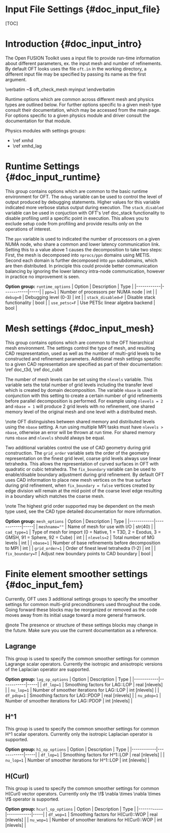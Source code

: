 Input File Settings    {#doc_input_file}
===================

[TOC]

# Introduction {#doc_input_intro}

The Open FUSION Toolkit uses a input file to provide run-time information about different parameters, ex. the input mesh and number of refinements. By default OFT looks uses the file `oft.in` in the working directory, a different input file may be specified by passing its name as the first argument.

\verbatim
~$ oft_check_mesh myinput
\endverbatim

 Runtime options which are common across different mesh and physics types are outlined below. For further options specific to a given
 mesh type consult their documentation, which may be accessed from the main page. For options specific to a given physics module and
 driver consult the documentation for that module.

Physics modules with settings groups:
 - \ref xmhd
 - \ref xmhd_lag

# Runtime Settings {#doc_input_runtime}

 This group contains options which are common to the basic runtime environment for OFT. The `debug` variable can be used to control the
 level of output produced by debugging statements. Higher values for this variable indicated more verbose status output during execution. The
 `stack_disabled` variable can be used in conjuction with OFT's \ref doc_stack functionality to disable profiling until a specific point in
 execution. This allows you to exclude setup code from profiling and provide results only on the operations of interest.

 The `ppn` variable is used to indicated the number of processors on a given NUMA node, who share a common and lower latency communication
 link. Setting this to a value above 1 causes the decomposition to take two steps: First, the mesh is decomposed into `nprocs/ppn` domains
 using METIS. Second each domain is further decomposed into `ppn` subdomains, which are then distributed. In principle this could provide
 better communication balancing by ignoring the lower latency intra-node communication, however in practice no improvement is seen.

**Option group:** `runtime_options`
|  Option  |  Description  | Type |
|------------|------------|-----|
| `ppn=1`             | Number of processors per NUMA node | int |
| `debug=0`           | Debugging level (0-3) | int |
| `stack_disabled=F`  | Disable stack functionality | bool |
| `use_petsc=F`       | Use PETSc linear algebra backend | bool |

# Mesh settings {#doc_input_mesh}

This group contains options which are common to the OFT hierarchical mesh environment. The settings control the type of mesh, and resulting
CAD respresentation, used as well as the number of multi-grid levels to be constructed and refinement parameters. Additional mesh settings specific
to a given CAD representation are specified as part of their documentation: \ref doc_t3d, \ref doc_cubit

The number of mesh levels can be set using the `nlevels` variable. This variable sets the total number of grid levels including the transfer
level which is created by domain decomposition. The variable `nbase` is used in conjunction with this setting to create a certain number of grid
refinements before parallel decomposition is performed. For example using `nlevels = 2` and `nbase = 1` will produce 2 grid levels with no refinement,
one shared memory level of the original mesh and one level with a distributed mesh.  

\note OFT distinguishes between shared memory and distributed levels using the `nbase` setting. A run using multiple MPI tasks must have
`nlevels > nbase`, otherwise an error will be thrown at run time. For shared memory runs `nbase` and `nlevels` should always be
equal.

Two additional variables control the use of CAD geometry during grid construction. The `grid_order` variable sets the order of the geometry
representation on the finest grid level, coarse grid levels always use linear tetrahedra. This allows the representation of curved surfaces in
OFT with quadratic or cubic tetrahedra. The `fix_boundary` variable can be used to enable/disable boundary adjustment during grid refinement.
By default OFT uses CAD information to place new mesh vertices on the true surface during grid refinement, when `fix_boundary = false` vertices
created by edge division will remain at the mid point of the coarse level edge resulting in a boundary which matches the coarse mesh.

\note The highest grid order supported may be dependent on the mesh type used, see the CAD type detailed documentation for more information.

**Option group:** `mesh_options`
|  Option  |  Description  | Type |
|------------|------------|-----|
| `meshname=""`     | Name of mesh for use with I/O | str(40) |
| `cad_type=1`      | Type of mesh for import (0 = Native, 1 = T3D, 2 = Exodus, 3 = GMSH, 91 = Sphere, 92 = Cube) | int |
| `nlevels=2`       | Total number of MG levels | int |
| `nbase=1`         | Number of base refinements before decomposition to MPI | int |
| `grid_order=1`    | Order of finest level tetrahedra (1-2) | int |
| `fix_boundary=T`  | Adjust new boundary points to CAD boundary | bool |

# Finite element smoother settings {#doc_input_fem}

Currently, OFT uses 3 additional settings groups to specify the smoother settings for common multi-grid preconditioners used throughout
the code. Going forward these blocks may be reorganized or removed as the code moves away from its initial usage toward a more general framwork.

@note The presence or structure of these settings blocks may change in the future.
Make sure you use the current documentation as a reference.

## Lagrange

This group is used to specify the common smoother settings for common Lagrange scalar
operators. Currently the isotropic and anisotropic versions of the Laplacian operator
are supported.

**Option group:** `lag_op_options`
|  Option  |  Description  | Type |
|------------|------------|-----|
| `df_lop=1`   | Smoothing factors for LAG::LOP | real [nlevels] |
| `nu_lop=1`   | Number of smoother iterations for LAG::LOP | int [nlevels] |
| `df_pdop=1`  | Smoothing factors for LAG::PDOP | real [nlevels] |
| `nu_pdop=1`  | Number of smoother iterations for LAG::PDOP | int [nlevels] |

## H^1

This group is used to specify the common smoother settings for common H^1 scalar
operators. Currently only the isotropic Laplacian operator is supported.

**Option group:** `h1_op_options`
|  Option  |  Description  | Type |
|------------|------------|-----|
| `df_lop=1`   | Smoothing factors for H^1::LOP | real [nlevels] |
| `nu_lop=1`   | Number of smoother iterations for H^1::LOP | int [nlevels] |

## H(Curl)

This group is used to specify the common smoother settings for common H(Curl) vector
operators. Currently only the \f$ \nabla \times \nabla \times \f$ operator is supported.

**Option group:** `hcurl_op_options`
|  Option  |  Description  | Type |
|------------|------------|-----|
| `df_wop=1`   | Smoothing factors for H(Curl)::WOP | real [nlevels] |
| `nu_wop=1`   | Number of smoother iterations for H(Curl)::WOP | int [nlevels] |
